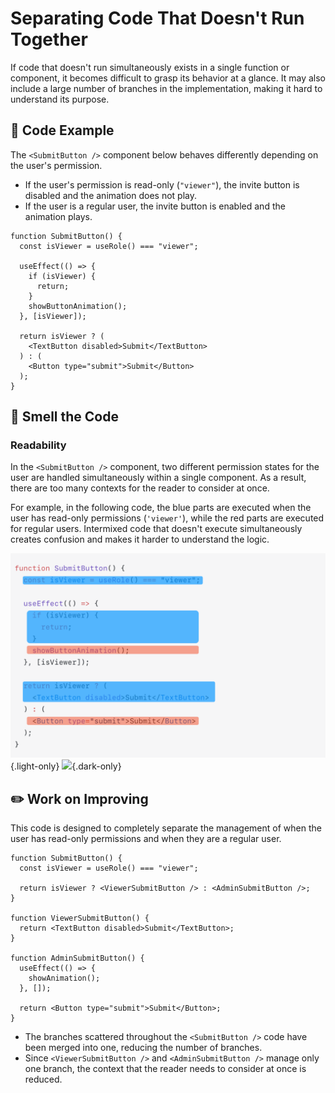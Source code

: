 # Separating Code That Doesn't Run Together

<div style="margin-top: 16px">
<Badge type="info" text="Readability" />
</div>

If code that doesn't run simultaneously exists in a single function or component, it becomes difficult to grasp its behavior at a glance.
It may also include a large number of branches in the implementation, making it hard to understand its purpose.

## 📝 Code Example

The `<SubmitButton />` component below behaves differently depending on the user's permission.

- If the user's permission is read-only (`"viewer"`), the invite button is disabled and the animation does not play.
- If the user is a regular user, the invite button is enabled and the animation plays.

```tsx
function SubmitButton() {
  const isViewer = useRole() === "viewer";

  useEffect(() => {
    if (isViewer) {
      return;
    }
    showButtonAnimation();
  }, [isViewer]);

  return isViewer ? (
    <TextButton disabled>Submit</TextButton>
  ) : (
    <Button type="submit">Submit</Button>
  );
}
```

## 👃 Smell the Code

### Readability

In the `<SubmitButton />` component, two different permission states for the user are handled simultaneously within a single component.
As a result, there are too many contexts for the reader to consider at once.

For example, in the following code, the blue parts are executed when the user has read-only permissions (`'viewer'`), while the red parts are executed for regular users.
Intermixed code that doesn't execute simultaneously creates confusion and makes it harder to understand the logic.

![](../../../images/examples/submit-button.png){.light-only}
![](../../../images/examples/submit-button-dark.png){.dark-only}

## ✏️ Work on Improving

This code is designed to completely separate the management of when the user has read-only permissions and when they are a regular user.

```tsx
function SubmitButton() {
  const isViewer = useRole() === "viewer";

  return isViewer ? <ViewerSubmitButton /> : <AdminSubmitButton />;
}

function ViewerSubmitButton() {
  return <TextButton disabled>Submit</TextButton>;
}

function AdminSubmitButton() {
  useEffect(() => {
    showAnimation();
  }, []);

  return <Button type="submit">Submit</Button>;
}
```

- The branches scattered throughout the `<SubmitButton />` code have been merged into one, reducing the number of branches.
- Since `<ViewerSubmitButton />` and `<AdminSubmitButton />` manage only one branch, the context that the reader needs to consider at once is reduced.
